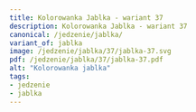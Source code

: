 ```yaml
---
title: Kolorowanka Jablka - wariant 37
description: Kolorowanka Jablka - wariant 37
canonical: /jedzenie/jablka/
variant_of: jablka
image: /jedzenie/jablka/37/jablka-37.svg
pdf: /jedzenie/jablka/37/jablka-37.pdf
alt: "Kolorowanka jablka"
tags:
- jedzenie
- jablka
---
```

